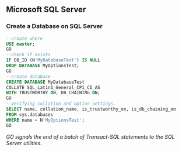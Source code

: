 ## Microsoft SQL Server
### Create a Database on SQL Server
```sql
--create where
USE master;  
GO
--check if exists
IF DB_ID (N'MyDatabaseTest') IS NULL  
DROP DATABASE MyOptionsTest;  
GO 
--create database 
CREATE DATABASE MyDatabaseTest  
COLLATE SQL_Latin1_General_CP1_CI_AS  
WITH TRUSTWORTHY ON, DB_CHAINING ON;  
GO
--Verifying collation and option settings.  
SELECT name, collation_name, is_trustworthy_on, is_db_chaining_on  
FROM sys.databases  
WHERE name = N'MyOptionsTest';  
GO 
```
*GO signals the end of a batch of Transact-SQL statements to the SQL Server utilities.*
